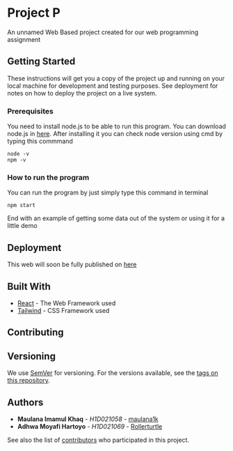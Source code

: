 # Project P

An unnamed Web Based project created for our web programming assignment

## Getting Started

These instructions will get you a copy of the project up and running on your local machine for development and testing purposes. See deployment for notes on how to deploy the project on a live system.

### Prerequisites

You need to install node.js to be able to run this program. You can download node.js in [here](https://nodejs.org/en/download).
After installing it you can check node version using cmd by typing this commmand
```
node -v
npm -v
```

### How to run the program

You can run the program by just simply type this command in terminal
```
npm start
```

End with an example of getting some data out of the system or using it for a little demo

## Deployment

This web will soon be fully published on [here](https://www.hostinger.co.id/web-hosting?irclickid=wqVQPgSg4xyNTXjR3dwwdSjrUkAXKzRsowopQc0&irgwc=1&PID=3677897)

## Built With

* [React](https://react.dev/) - The Web Framework used
* [Tailwind](https://tailwindcss.com/) - CSS Framework used

## Contributing



## Versioning

We use [SemVer](http://semver.org/) for versioning. For the versions available, see the [tags on this repository](https://github.com/your/project/tags). 

## Authors

* **Maulana Imamul Khaq** - *H1D021058* - [maulana1k](https://github.com/maulana1k)
* **Adhwa Moyafi Hartoyo** - *H1D021069* - [Rollerturtle](https://github.com/Rollerturtle)

See also the list of [contributors](https://github.com/your/project/contributors) who participated in this project.
